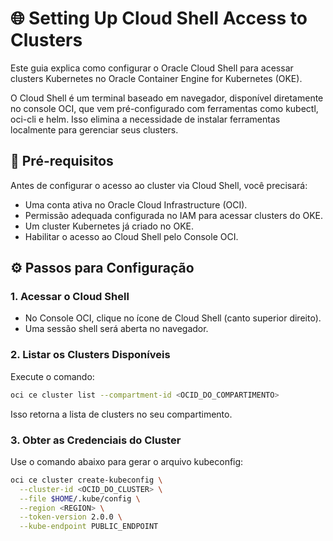# 🌐 Setting Up Cloud Shell Access to Clusters

Este guia explica como configurar o Oracle Cloud Shell para acessar clusters Kubernetes no Oracle Container Engine for Kubernetes (OKE).

O Cloud Shell é um terminal baseado em navegador, disponível diretamente no console OCI, que vem pré-configurado com ferramentas como kubectl, oci-cli e helm. Isso elimina a necessidade de instalar ferramentas localmente para gerenciar seus clusters.

## 📌 Pré-requisitos

Antes de configurar o acesso ao cluster via Cloud Shell, você precisará:

- Uma conta ativa no Oracle Cloud Infrastructure (OCI).
- Permissão adequada configurada no IAM para acessar clusters do OKE.
- Um cluster Kubernetes já criado no OKE.
- Habilitar o acesso ao Cloud Shell pelo Console OCI.

## ⚙️ Passos para Configuração

### 1. Acessar o Cloud Shell

- No Console OCI, clique no ícone de Cloud Shell (canto superior direito).
- Uma sessão shell será aberta no navegador.

### 2. Listar os Clusters Disponíveis

Execute o comando:

```bash
oci ce cluster list --compartment-id <OCID_DO_COMPARTIMENTO>
```

Isso retorna a lista de clusters no seu compartimento.

### 3. Obter as Credenciais do Cluster

Use o comando abaixo para gerar o arquivo kubeconfig:
```bash
oci ce cluster create-kubeconfig \
  --cluster-id <OCID_DO_CLUSTER> \
  --file $HOME/.kube/config \
  --region <REGION> \
  --token-version 2.0.0 \
  --kube-endpoint PUBLIC_ENDPOINT
```
